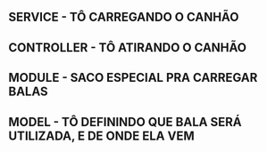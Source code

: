 ## SERVICE - TÔ CARREGANDO O CANHÃO
## CONTROLLER - TÔ ATIRANDO O CANHÃO
## MODULE - SACO ESPECIAL PRA CARREGAR BALAS
## MODEL - TÔ DEFININDO QUE BALA SERÁ UTILIZADA, E DE ONDE ELA VEM